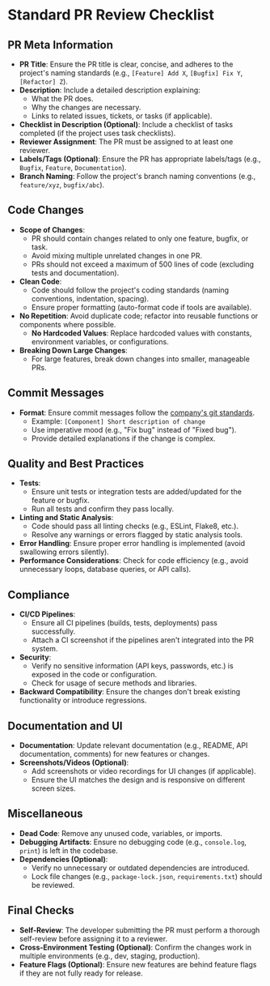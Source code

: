 # Standard PR Review Checklist

## PR Meta Information

- **PR Title**: Ensure the PR title is clear, concise, and adheres to the project's naming standards (e.g., `[Feature] Add X`, `[Bugfix] Fix Y`, `[Refactor] Z`).
- **Description**: Include a detailed description explaining:
  - What the PR does.
  - Why the changes are necessary.
  - Links to related issues, tickets, or tasks (if applicable).
- **Checklist in Description (Optional)**: Include a checklist of tasks completed (if the project uses task checklists).
- **Reviewer Assignment**: The PR must be assigned to at least one reviewer.
- **Labels/Tags (Optional)**: Ensure the PR has appropriate labels/tags (e.g., `Bugfix`, `Feature`, `Documentation`).
- **Branch Naming**: Follow the project's branch naming conventions (e.g., `feature/xyz`, `bugfix/abc`).

## Code Changes

- **Scope of Changes**:
  - PR should contain changes related to only one feature, bugfix, or task.
  - Avoid mixing multiple unrelated changes in one PR.
  - PRs should not exceed a maximum of 500 lines of code (excluding tests and documentation).
- **Clean Code**:
  - Code should follow the project's coding standards (naming conventions, indentation, spacing).
  - Ensure proper formatting (auto-format code if tools are available).
- **No Repetition**: Avoid duplicate code; refactor into reusable functions or components where possible.
  - **No Hardcoded Values**: Replace hardcoded values with constants, environment variables, or configurations.
- **Breaking Down Large Changes**:
  - For large features, break down changes into smaller, manageable PRs.

## Commit Messages

- **Format**: Ensure commit messages follow the [company's git standards](https://github.com/OsmosysSoftware/dev-standards/blob/main/coding-standards/git.md).
  - Example: `[Component] Short description of change`
  - Use imperative mood (e.g., "Fix bug" instead of "Fixed bug").
  - Provide detailed explanations if the change is complex.

## Quality and Best Practices

- **Tests**:
  - Ensure unit tests or integration tests are added/updated for the feature or bugfix.
  - Run all tests and confirm they pass locally.
- **Linting and Static Analysis**:
  - Code should pass all linting checks (e.g., ESLint, Flake8, etc.).
  - Resolve any warnings or errors flagged by static analysis tools.
- **Error Handling**: Ensure proper error handling is implemented (avoid swallowing errors silently).
- **Performance Considerations**: Check for code efficiency (e.g., avoid unnecessary loops, database queries, or API calls).

## Compliance

- **CI/CD Pipelines**:
  - Ensure all CI pipelines (builds, tests, deployments) pass successfully.
  - Attach a CI screenshot if the pipelines aren't integrated into the PR system.
- **Security**:
  - Verify no sensitive information (API keys, passwords, etc.) is exposed in the code or configuration.
  - Check for usage of secure methods and libraries.
- **Backward Compatibility**: Ensure the changes don't break existing functionality or introduce regressions.

## Documentation and UI

- **Documentation**: Update relevant documentation (e.g., README, API documentation, comments) for new features or changes.
- **Screenshots/Videos (Optional)**:
  - Add screenshots or video recordings for UI changes (if applicable).
  - Ensure the UI matches the design and is responsive on different screen sizes.

## Miscellaneous

- **Dead Code**: Remove any unused code, variables, or imports.
- **Debugging Artifacts**: Ensure no debugging code (e.g., `console.log`, `print`) is left in the codebase.
- **Dependencies (Optional)**:
  - Verify no unnecessary or outdated dependencies are introduced.
  - Lock file changes (e.g., `package-lock.json`, `requirements.txt`) should be reviewed.

## Final Checks

- **Self-Review**: The developer submitting the PR must perform a thorough self-review before assigning it to a reviewer.
- **Cross-Environment Testing (Optional)**: Confirm the changes work in multiple environments (e.g., dev, staging, production).
- **Feature Flags (Optional)**: Ensure new features are behind feature flags if they are not fully ready for release.

